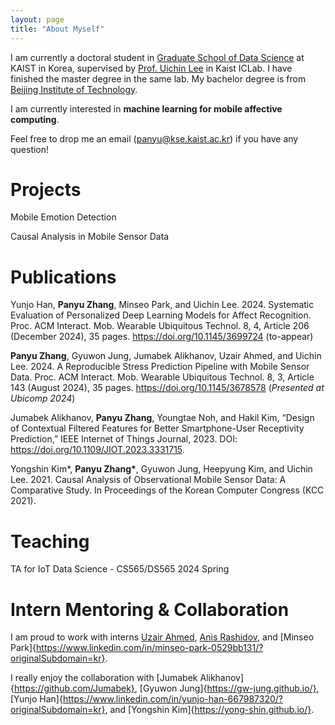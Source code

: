 ```yaml
---
layout: page 
title: "About Myself"
---
```


I am currently a doctoral student in [Graduate School of Data Science](https://ie.kaist.ac.kr/) at KAIST in Korea, supervised by [Prof. Uichin Lee](http://ic.kaist.ac.kr/wiki/wiki.cgi?UichinLee) in Kaist ICLab. I have finished the master degree in the same lab. My bachelor degree is from [Beijing Institute of Technology](https://english.bit.edu.cn/). 

I am currently interested in **machine learning for mobile affective computing**.

Feel free to drop me an email (panyu@kse.kaist.ac.kr) if you have any question! 


# Projects

Mobile Emotion Detection 

Causal Analysis in Mobile Sensor Data 


# Publications

Yunjo Han, **Panyu Zhang**, Minseo Park, and Uichin Lee. 2024. Systematic Evaluation of Personalized Deep Learning Models for Affect Recognition. Proc. ACM Interact. Mob. Wearable Ubiquitous Technol. 8, 4, Article 206 (December 2024), 35 pages. https://doi.org/10.1145/3699724 (to-appear)

**Panyu Zhang**, Gyuwon Jung, Jumabek Alikhanov, Uzair Ahmed, and Uichin Lee. 2024. A Reproducible Stress Prediction Pipeline with Mobile Sensor Data. Proc. ACM Interact. Mob. Wearable Ubiquitous Technol. 8, 3, Article 143 (August 2024), 35 pages. https://doi.org/10.1145/3678578 (*Presented at Ubicomp 2024*)

Jumabek Alikhanov, **Panyu Zhang**, Youngtae Noh, and Hakil Kim, “Design of Contextual Filtered Features for Better Smartphone-User Receptivity Prediction,” IEEE Internet of Things Journal, 2023. DOI: https://doi.org/10.1109/JIOT.2023.3331715.

Yongshin Kim\*, **Panyu Zhang\***, Gyuwon Jung, Heepyung Kim, and Uichin Lee. 2021. Causal Analysis of Observational Mobile Sensor Data: A Comparative Study. In Proceedings of the Korean Computer Congress (KCC 2021).

<!-- # Collaboration

I am proud to have worked with interns Uzair Ahmed, Minseo Park, and Anis Rashidov. 
I am fortunate enough to have worked with Jumabek Alikhanov and Gyuwon Jung and received insights from them. -->

# Teaching
TA for IoT Data Science - CS565/DS565 2024 Spring

# Intern Mentoring & Collaboration
I am proud to work with interns [Uzair Ahmed](https://www.linkedin.com/in/uziahmd/?originalSubdomain=pk), [Anis Rashidov](https://www.linkedin.com/in/anis-rashidov-414016156/?originalSubdomain=kr), and [Minseo Park]{https://www.linkedin.com/in/minseo-park-0529bb131/?originalSubdomain=kr}.

I really enjoy the collaboration with [Jumabek Alikhanov]{https://github.com/Jumabek}, [Gyuwon Jung]{https://gw-jung.github.io/}, [Yunjo Han]{https://www.linkedin.com/in/yunjo-han-667987320/?originalSubdomain=kr}, and [Yongshin Kim]{https://yong-shin.github.io/}.
